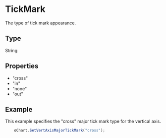 # TickMark

The type of tick mark appearance.

## Type

String

## Properties

- "cross" 
- "in" 
- "none" 
- "out"

## Example

This example specifies the "cross" major tick mark type for the vertical axis.

```javascript
	oChart.SetVertAxisMajorTickMark("cross");
```